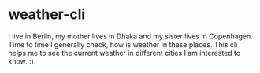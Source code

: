 # weather-cli
I live in Berlin, my mother lives in Dhaka and my sister lives in Copenhagen.
Time to time I generally check, how is weather in these places. 
This cli helps me to see the current weather in different cities I am interested to know. :)
